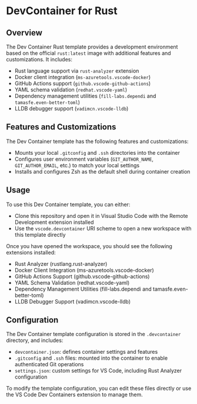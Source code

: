 # DevContainer for Rust

## Overview

The Dev Container Rust template provides a development environment based on the official `rust:latest` image with additional features and customizations. It includes:

- Rust language support via `rust-analyzer` extension
- Docker client integration (`ms-azuretools.vscode-docker`)
- GitHub Actions support (`github.vscode-github-actions`)
- YAML schema validation (`redhat.vscode-yaml`)
- Dependency management utilities (`fill-labs.dependi` and `tamasfe.even-better-toml`)
- LLDB debugger support (`vadimcn.vscode-lldb`)

## Features and Customizations

The Dev Container template has the following features and customizations:

- Mounts your local `.gitconfig` and `.ssh` directories into the container
- Configures user environment variables (`GIT_AUTHOR_NAME`, `GIT_AUTHOR_EMAIL`, etc.) to match your local settings
- Installs and configures Zsh as the default shell during container creation

## Usage

To use this Dev Container template, you can either:

- Clone this repository and open it in Visual Studio Code with the Remote Development extension installed
- Use the `vscode.devcontainer` URI scheme to open a new workspace with this template directly

Once you have opened the workspace, you should see the following extensions installed:

- Rust Analyzer (rustlang.rust-analyzer)
- Docker Client Integration (ms-azuretools.vscode-docker)
- GitHub Actions Support (github.vscode-github-actions)
- YAML Schema Validation (redhat.vscode-yaml)
- Dependency Management Utilities (fill-labs.dependi and tamasfe.even-better-toml)
- LLDB Debugger Support (vadimcn.vscode-lldb)

## Configuration

The Dev Container template configuration is stored in the `.devcontainer` directory, and includes:

- `devcontainer.json`: defines container settings and features
- `.gitconfig` and `.ssh` files: mounted into the container to enable authenticated Git operations
- `settings.json`: custom settings for VS Code, including Rust Analyzer configuration

To modify the template configuration, you can edit these files directly or use the VS Code Dev Containers extension to manage them.